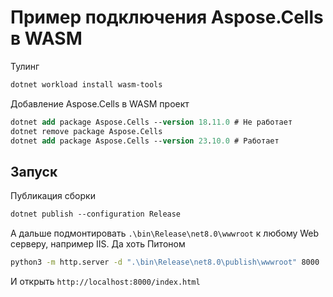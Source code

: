 # Пример подключения Aspose.Cells в WASM
Тулинг

```ps
dotnet workload install wasm-tools
```

Добавление Aspose.Cells в WASM проект

```ps
dotnet add package Aspose.Cells --version 18.11.0 # Не работает
dotnet remove package Aspose.Cells
dotnet add package Aspose.Cells --version 23.10.0 # Работает
```

## Запуск 

Публикация сборки

```ps
dotnet publish --configuration Release
```

А дальше подмонтировать `.\bin\Release\net8.0\wwwroot` к любому Web серверу, например IIS. Да хоть Питоном 

```bash
python3 -m http.server -d ".\bin\Release\net8.0\publish\wwwroot" 8000
```

И открыть `http://localhost:8000/index.html`